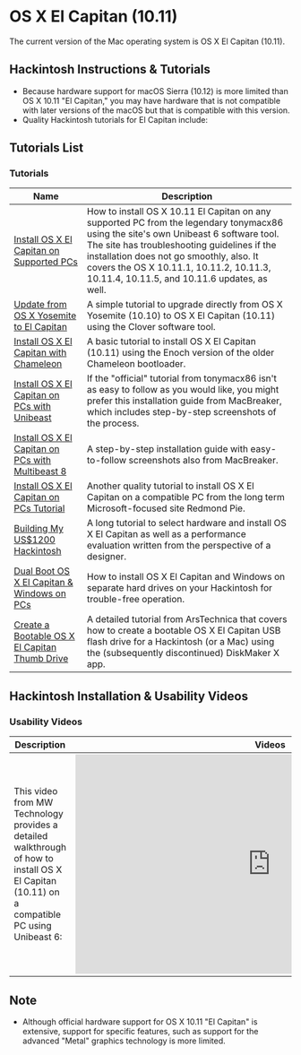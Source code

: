 [](about:blank#resolutions-%E5%A4%87%E5%BF%98%E6%B8%85%E5%8D%95)OS X El Capitan (10.11)
=======================================================================================

The current version of the Mac operating system is OS X El Capitan (10.11).

[](about:blank#%E5%85%A5%E9%97%A8)Hackintosh Instructions & Tutorials
---------------------------------------------------------------------

*   Because hardware support for macOS Sierra (10.12) is more limited than OS X 10.11 "El Capitan," you may have hardware that is not compatible with later versions of the macOS but that is compatible with this version.
*   Quality Hackintosh tutorials for El Capitan include:

[](about:blank#%E8%A7%A3%E6%9E%90%E5%BA%A6%E6%B8%85%E5%8D%95%E5%88%97%E8%A1%A8)Tutorials List
---------------------------------------------------------------------------------------------

### [](about:blank#%E6%89%8B%E6%9C%BA)Tutorials

| Name | Description |
| --- | --- |
| [Install OS X El Capitan on Supported PCs](https://www.tonymacx86.com/el-capitan-desktop-guides/172672-unibeast-install-os-x-el-capitan-any-supported-intel-based-pc.html) | How to install OS X 10.11 El Capitan on any supported PC from the legendary tonymacx86 using the site's own Unibeast 6 software tool. The site has troubleshooting guidelines if the installation does not go smoothly, also. It covers the OS X 10.11.1, 10.11.2, 10.11.3, 10.11.4, 10.11.5, and 10.11.6 updates, as well. |
| [Update from OS X Yosemite to El Capitan](https://www.tonymacx86.com/el-capitan-desktop-guides/172107-direct-update-os-x-el-capitan-using-clover.html) | A simple tutorial to upgrade directly from OS X Yosemite (10.10) to OS X El Capitan (10.11) using the Clover software tool. |
| [Install OS X El Capitan with Chameleon](https://www.tonymacx86.com/el-capitan-desktop-guides/179905-install-os-x-el-capitan-chameleon.html) | A basic tutorial to install OS X El Capitan (10.11) using the Enoch version of the older Chameleon bootloader. |
| [Install OS X El Capitan on PCs with Unibeast](http://www.macbreaker.com/2015/10/install-osx-el-capitan-unibeast-hackintosh.html) | If the "official" tutorial from tonymacx86 isn't as easy to follow as you would like, you might prefer this installation guide from MacBreaker, which includes step-by-step screenshots of the process. |
| [Install OS X El Capitan on PCs with Multibeast 8](http://www.macbreaker.com/2015/12/how-to-use-multibeast-8-el-capitan.html) | A step-by-step installation guide with easy-to-follow screenshots also from MacBreaker. |
| [Install OS X El Capitan on PCs Tutorial](https://www.redmondpie.com/install-os-x-el-capitan-hackintosh-on-pc-heres-how-guide/) | Another quality tutorial to install OS X El Capitan on a compatible PC from the long term Microsoft-focused site Redmond Pie. |
| [Building My US$1200 Hackintosh](https://medium.com/swlh/building-my-1-200-hackintosh-49a1a186241e) | A long tutorial to select hardware and install OS X El Capitan as well as a performance evaluation written from the perspective of a designer. |
| [Dual Boot OS X El Capitan & Windows on PCs](http://www.macbreaker.com/2016/03/dual-boot-windows-mac-os-x-hackintosh-clover.html) | How to install OS X El Capitan and Windows on separate hard drives on your Hackintosh for trouble-free operation. |
| [Create a Bootable OS X El Capitan Thumb Drive](https://arstechnica.com/apple/2015/09/how-to-make-your-own-bootable-os-x-10-11-el-capitan-usb-install-drive/) | A detailed tutorial from ArsTechnica that covers how to create a bootable OS X El Capitan USB flash drive for a Hackintosh (or a Mac) using the (subsequently discontinued) DiskMaker X app. |

[](about:blank#Videos%20List)Hackintosh Installation & Usability Videos
-----------------------------------------------------------------------

### [](about:blank#Videos)Usability Videos

| Description | Videos |
| --- | --- |
| This video from MW Technology provides a detailed walkthrough of how to install OS X El Capitan (10.11) on a compatible PC using Unibeast 6: | <iframe width="696" height="392" src="https://www.youtube.com/embed/tZ1byvvV3Ok" title="How To Install OSX 10.11 El Capitan On A PC" frameborder="0" allow="accelerometer; autoplay; clipboard-write; encrypted-media; gyroscope; picture-in-picture; web-share" allowfullscreen=""></iframe> |

[](about:blank#%E5%8F%A6%E8%A7%81)Note
--------------------------------------

*   Although official hardware support for OS X 10.11 "El Capitan" is extensive, support for specific features, such as support for the advanced "Metal" graphics technology is more limited.